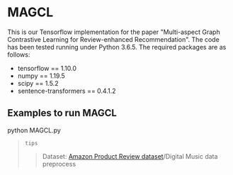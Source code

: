 # MAGCL
This is our Tensorflow implementation for the paper "Multi-aspect Graph Contrastive Learning for Review-enhanced Recommendation".
The code has been tested running under Python 3.6.5. The required packages are as follows:
* tensorflow == 1.10.0
* numpy == 1.19.5
* scipy == 1.5.2
* sentence-transformers == 0.4.1.2

Examples to run MAGCL
-----------------
python MAGCL.py 
>`tips` 
>>Dataset: [Amazon Product Review dataset](http://jmcauley.ucsd.edu/data/amazon/links.html)/Digital Music
>> data preprocess
